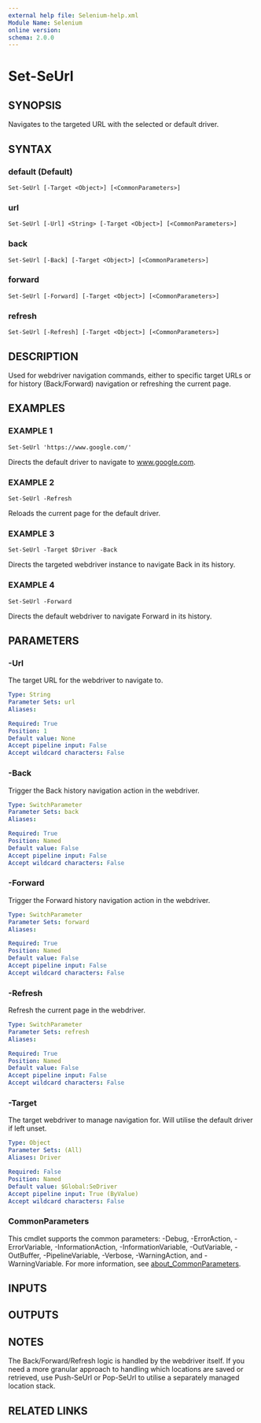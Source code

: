 ```yaml
---
external help file: Selenium-help.xml
Module Name: Selenium
online version:
schema: 2.0.0
---
```


# Set-SeUrl

## SYNOPSIS
Navigates to the targeted URL with the selected or default driver.

## SYNTAX

### default (Default)
```
Set-SeUrl [-Target <Object>] [<CommonParameters>]
```

### url
```
Set-SeUrl [-Url] <String> [-Target <Object>] [<CommonParameters>]
```

### back
```
Set-SeUrl [-Back] [-Target <Object>] [<CommonParameters>]
```

### forward
```
Set-SeUrl [-Forward] [-Target <Object>] [<CommonParameters>]
```

### refresh
```
Set-SeUrl [-Refresh] [-Target <Object>] [<CommonParameters>]
```

## DESCRIPTION
Used for webdriver navigation commands, either to specific target URLs or
for history (Back/Forward) navigation or refreshing the current page.

## EXAMPLES

### EXAMPLE 1
```
Set-SeUrl 'https://www.google.com/'
```

Directs the default driver to navigate to www.google.com.

### EXAMPLE 2
```
Set-SeUrl -Refresh
```

Reloads the current page for the default driver.

### EXAMPLE 3
```
Set-SeUrl -Target $Driver -Back
```

Directs the targeted webdriver instance to navigate Back in its history.

### EXAMPLE 4
```
Set-SeUrl -Forward
```

Directs the default webdriver to navigate Forward in its history.

## PARAMETERS

### -Url
The target URL for the webdriver to navigate to.

```yaml
Type: String
Parameter Sets: url
Aliases:

Required: True
Position: 1
Default value: None
Accept pipeline input: False
Accept wildcard characters: False
```

### -Back
Trigger the Back history navigation action in the webdriver.

```yaml
Type: SwitchParameter
Parameter Sets: back
Aliases:

Required: True
Position: Named
Default value: False
Accept pipeline input: False
Accept wildcard characters: False
```

### -Forward
Trigger the Forward history navigation action in the webdriver.

```yaml
Type: SwitchParameter
Parameter Sets: forward
Aliases:

Required: True
Position: Named
Default value: False
Accept pipeline input: False
Accept wildcard characters: False
```

### -Refresh
Refresh the current page in the webdriver.

```yaml
Type: SwitchParameter
Parameter Sets: refresh
Aliases:

Required: True
Position: Named
Default value: False
Accept pipeline input: False
Accept wildcard characters: False
```

### -Target
The target webdriver to manage navigation for.
Will utilise the
default driver if left unset.

```yaml
Type: Object
Parameter Sets: (All)
Aliases: Driver

Required: False
Position: Named
Default value: $Global:SeDriver
Accept pipeline input: True (ByValue)
Accept wildcard characters: False
```

### CommonParameters
This cmdlet supports the common parameters: -Debug, -ErrorAction, -ErrorVariable, -InformationAction, -InformationVariable, -OutVariable, -OutBuffer, -PipelineVariable, -Verbose, -WarningAction, and -WarningVariable. For more information, see [about_CommonParameters](http://go.microsoft.com/fwlink/?LinkID=113216).

## INPUTS

## OUTPUTS

## NOTES
The Back/Forward/Refresh logic is handled by the webdriver itself.
If you
need a more granular approach to handling which locations are saved or
retrieved, use Push-SeUrl or Pop-SeUrl to utilise a separately managed
location stack.

## RELATED LINKS
